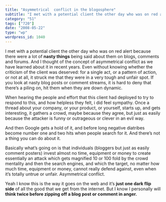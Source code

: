 ```yaml
---
title: "Asymmetrical  conflict in the blogosphere"
subtitle: "I met with a potential client the other day who was on red alert because there were a lot of **nasty..."
category: "51"
tags: ["720"]
date: "2008-05-22"
type: "wp"
wordpress_id: 1040
---
```

I met with a potential client the other day who was on red alert because there were a lot of **nasty things** being said about them on blogs, comments and forums. And I thought of the concept of asymmetrical conflict as we have learned about it in recent years.
Even without knowing whether the criticism of the client was deserved: for a single act, or a pattern of action, or not at all, it struck me that they were in a very tough and unfair spot. If you look at nasty blog posts or comment streams, it is hard to deny that there’s a piling on, hit them when they are down dynamic.

When hearing the people and effort that this client had deployed to try to respond to this, and how helpless they felt, i did feel sympathy. Once a thread about your company, or your product, or yourself, starts up, and gets interesting, it gathers a crowd, maybe because they agree, but just as easily because the attacker is funny or outrageous or clever in an evil way.

And then Google gets a hold of it, and before long negative diatribes become number one and two hits when people search for it. And there’s not a thing you can do about it.

Basically what’s going on is that individuals (bloggers but just as easily comment posters) invest almost no time, equipment or money to create essentially an attack which gets magnified 10 or 100 fold by the crowd mentality and then the search engines, and which the target, no matter how much time, equipment or money, cannot really defend against, even when it’s totally untrue or unfair. Asymmetrical conflict.

Yeah I know this is the way it goes on the web and it’s **just one dark flip side** of all the good that we get from the internet. But I know I personally will **think twice before zipping off a blog post or comment in anger.**